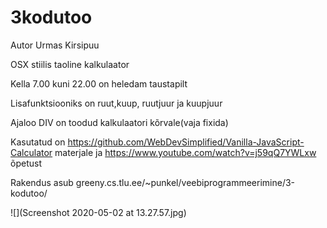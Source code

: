 # 3kodutoo 
Autor Urmas Kirsipuu

OSX stiilis taoline kalkulaator

Kella 7.00 kuni 22.00 on heledam taustapilt

Lisafunktsiooniks on ruut,kuup, ruutjuur ja kuupjuur

Ajaloo DIV on toodud kalkulaatori kõrvale(vaja fixida)

Kasutatud on https://github.com/WebDevSimplified/Vanilla-JavaScript-Calculator materjale ja https://www.youtube.com/watch?v=j59qQ7YWLxw õpetust

Rakendus asub greeny.cs.tlu.ee/~punkel/veebiprogrammeerimine/3-kodutoo/

![](Screenshot 2020-05-02 at 13.27.57.jpg)
